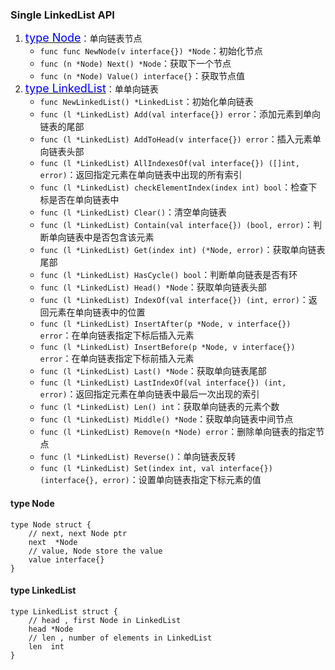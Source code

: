 ### Single LinkedList API
1. <a href="#node"><font size=4 color=#00f>type Node</font></a>：单向链表节点
    * `func func NewNode(v interface{}) *Node`：初始化节点
    * `func (n *Node) Next() *Node`：获取下一个节点
    * `func (n *Node) Value() interface{}`：获取节点值
2. <a href="#list"><font size=4 color=#00f>type LinkedList</font></a>：单单向链表
    * `func NewLinkedList() *LinkedList`：初始化单向链表
    * `func (l *LinkedList) Add(val interface{}) error`：添加元素到单向链表的尾部
    * `func (l *LinkedList) AddToHead(v interface{}) error`：插入元素单向链表头部
    * `func (l *LinkedList) AllIndexesOf(val interface{}) ([]int, error)`：返回指定元素在单向链表中出现的所有索引
    * `func (l *LinkedList) checkElementIndex(index int) bool`：检查下标是否在单向链表中
    * `func (l *LinkedList) Clear()`：清空单向链表
    * `func (l *LinkedList) Contain(val interface{}) (bool, error)`：判断单向链表中是否包含该元素
    * `func (l *LinkedList) Get(index int) (*Node, error)`：获取单向链表尾部
    * `func (l *LinkedList) HasCycle() bool`：判断单向链表是否有环
    * `func (l *LinkedList) Head() *Node`：获取单向链表头部
    * `func (l *LinkedList) IndexOf(val interface{}) (int, error)`：返回元素在单向链表中的位置 
    * `func (l *LinkedList) InsertAfter(p *Node, v interface{}) error`：在单向链表指定下标后插入元素
    * `func (l *LinkedList) InsertBefore(p *Node, v interface{}) error`：在单向链表指定下标前插入元素
    * `func (l *LinkedList) Last() *Node`：获取单向链表尾部
    * `func (l *LinkedList) LastIndexOf(val interface{}) (int, error)`：返回指定元素在单向链表中最后一次出现的索引
    * `func (l *LinkedList) Len() int`：获取单向链表的元素个数
    * `func (l *LinkedList) Middle() *Node`：获取单向链表中间节点
    * `func (l *LinkedList) Remove(n *Node) error`：删除单向链表的指定节点
    * `func (l *LinkedList) Reverse()`：单向链表反转
    * `func (l *LinkedList) Set(index int, val interface{}) (interface{}, error)`：设置单向链表指定下标元素的值  
    
#### <a id="node">type Node</a>
```
type Node struct {
    // next, next Node ptr
    next  *Node
    // value, Node store the value
    value interface{}
}
```

#### <a id="list">type LinkedList</a>
```
type LinkedList struct {
    // head , first Node in LinkedList
    head *Node
    // len , number of elements in LinkedList
    len  int
}
```